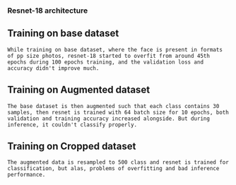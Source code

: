 ### Resnet-18 architecture

## Training on base dataset
    While training on base dataset, where the face is present in formats of pp size photos, resnet-18 started to overfit from around 45th epochs during 100 epochs training, and the validation loss and accuracy didn't improve much.

## Training on Augmented dataset
    The base dataset is then augmented such that each class contains 30 samples, then resnet is trained with 64 batch size for 10 epochs, both validation and training accuracy increased alongside. But during inference, it couldn't classify properly.

## Training on Cropped dataset
    The augmented data is resampled to 500 class and resnet is trained for classification, but alas, problems of overfitting and bad inference performance.